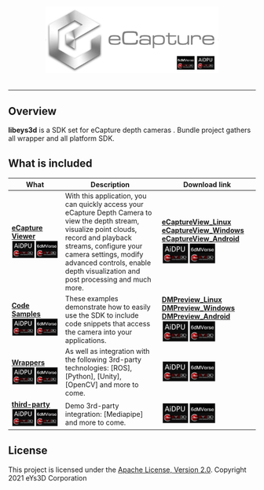 <p align="center"><img src="./doc/img/ecapture_aidpu_6dMVerse.jpg" width="70%" /><br><br></p>

-----------------


## Overview
**libeys3d** is a SDK set for eCapture depth cameras .
Bundle project gathers all wrapper and all platform SDK.

## What is included
| What | Description | Download link|
| ------- | ------- | ------- |
| **[eCapture Viewer](./tools)**  <br><img src="./doc/img/aidpu.JPG" width="50%" /><img src="./doc/img/6dMVerse.JPG" width="50%" /> | With this application, you can quickly access your eCapture Depth Camera to view the depth stream, visualize point clouds, record and playback streams, configure your camera settings, modify advanced controls, enable depth visualization and post processing  and much more. | [**eCaptureView_Linux**](https://github.com/eYs3D/eCaptureView_Linux/releases) [**eCaptureView_Windows**](https://github.com/eYs3D/eCaptureView_Windows/releases) [**eCaptureView_Android**](https://github.com/eYs3D/eCaptureView_Android/releases) <br><img src="./doc/img/aidpu.JPG" width="30%" /><img src="./doc/img/6dMVerse.JPG" width="30%" />|
| **[Code Samples](https://github.com/eYs3D/examples)** <img src="./doc/img/aidpu.JPG" width="50%" /><img src="./doc/img/6dMVerse.JPG" width="50%" /> |These examples demonstrate how to easily use the SDK to include code snippets that access the camera into your applications. | [**DMPreview_Linux**](https://github.com/eYs3D/HD-DM-Linux-SDK-Release/releases) [**DMPreview_Windows**](https://github.com/eYs3D/HD-DM-Windows-SDK-Release/releases) [**DMPreview_Android**](https://github.com/eYs3D/HD-DM-Android-SDK-Release/releases)<br><img src="./doc/img/aidpu.JPG" width="30%" /><img src="./doc/img/6dMVerse.JPG" width="30%" />|
| **[Wrappers](./wrappers)** <br><img src="./doc/img/aidpu.JPG" width="50%" /><img src="./doc/img/6dMVerse.JPG" width="50%" />| As well as integration with the following 3rd-party technologies: [ROS], [Python], [Unity], [OpenCV] and more to come. | <img src="./doc/img/aidpu.JPG" width="30%" /><img src="./doc/img/6dMVerse.JPG" width="30%" />|
| **[third-party](https://github.com/eYs3D/third-party)** <br><img src="./doc/img/aidpu.JPG" width="50%" /><img src="./doc/img/6dMVerse.JPG" width="50%" />| Demo 3rd-party integration: [Mediapipe] and more to come. | <img src="./doc/img/aidpu.JPG" width="30%" /><img src="./doc/img/6dMVerse.JPG" width="30%" />|

## License
This project is licensed under the [Apache License, Version 2.0](LICENSE).
Copyright 2021 eYs3D Corporation
